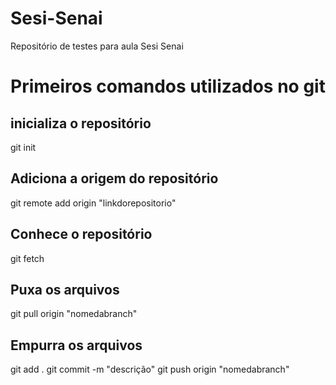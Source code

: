 # Sesi-Senai
Repositório de testes para aula Sesi Senai

# Primeiros comandos utilizados no git
## inicializa o repositório
git init

## Adiciona a origem do repositório
git remote add origin "linkdorepositorio"

## Conhece o repositório
git fetch

## Puxa os arquivos
git pull origin "nomedabranch"

## Empurra os arquivos
git add .
git commit -m "descrição"
git push origin "nomedabranch"